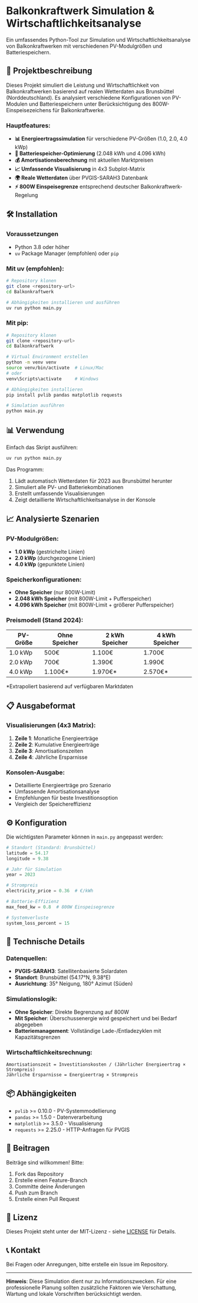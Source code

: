 # Balkonkraftwerk Simulation & Wirtschaftlichkeitsanalyse

Ein umfassendes Python-Tool zur Simulation und Wirtschaftlichkeitsanalyse von Balkonkraftwerken mit verschiedenen PV-Modulgrößen und Batteriespeichern.

## 🔋 Projektbeschreibung

Dieses Projekt simuliert die Leistung und Wirtschaftlichkeit von Balkonkraftwerken basierend auf realen Wetterdaten aus Brunsbüttel (Norddeutschland). Es analysiert verschiedene Konfigurationen von PV-Modulen und Batteriespeichern unter Berücksichtigung des 800W-Einspeisezeichens für Balkonkraftwerke.

### Hauptfeatures:
- **📊 Energieertragssimulation** für verschiedene PV-Größen (1.0, 2.0, 4.0 kWp)
- **🔋 Batteriespeicher-Optimierung** (2.048 kWh und 4.096 kWh)
- **💰 Amortisationsberechnung** mit aktuellen Marktpreisen
- **📈 Umfassende Visualisierung** in 4x3 Subplot-Matrix
- **🌍 Reale Wetterdaten** über PVGIS-SARAH3 Datenbank
- **⚡ 800W Einspeisegrenze** entsprechend deutscher Balkonkraftwerk-Regelung

## 🛠️ Installation

### Voraussetzungen
- Python 3.8 oder höher
- `uv` Package Manager (empfohlen) oder `pip`

### Mit uv (empfohlen):
```bash
# Repository klonen
git clone <repository-url>
cd Balkonkraftwerk

# Abhängigkeiten installieren und ausführen
uv run python main.py
```

### Mit pip:
```bash
# Repository klonen
git clone <repository-url>
cd Balkonkraftwerk

# Virtual Environment erstellen
python -m venv venv
source venv/bin/activate  # Linux/Mac
# oder
venv\Scripts\activate     # Windows

# Abhängigkeiten installieren
pip install pvlib pandas matplotlib requests

# Simulation ausführen
python main.py
```

## 📊 Verwendung

Einfach das Skript ausführen:
```bash
uv run python main.py
```

Das Programm:
1. Lädt automatisch Wetterdaten für 2023 aus Brunsbüttel herunter
2. Simuliert alle PV- und Batteriekombinationen
3. Erstellt umfassende Visualisierungen
4. Zeigt detaillierte Wirtschaftlichkeitsanalyse in der Konsole

## 📈 Analysierte Szenarien

### PV-Modulgrößen:
- **1.0 kWp** (gestrichelte Linien)
- **2.0 kWp** (durchgezogene Linien)  
- **4.0 kWp** (gepunktete Linien)

### Speicherkonfigurationen:
- **Ohne Speicher** (nur 800W-Limit)
- **2.048 kWh Speicher** (mit 800W-Limit + Pufferspeicher)
- **4.096 kWh Speicher** (mit 800W-Limit + größerer Pufferspeicher)

### Preismodell (Stand 2024):
| PV-Größe | Ohne Speicher | 2 kWh Speicher | 4 kWh Speicher |
|----------|---------------|----------------|----------------|
| 1.0 kWp  | 500€          | 1.100€         | 1.700€         |
| 2.0 kWp  | 700€          | 1.390€         | 1.990€         |
| 4.0 kWp  | 1.100€*       | 1.970€*        | 2.570€*        |

*Extrapoliert basierend auf verfügbaren Marktdaten

## 📋 Ausgabeformat

### Visualisierungen (4x3 Matrix):
1. **Zeile 1**: Monatliche Energieerträge
2. **Zeile 2**: Kumulative Energieerträge
3. **Zeile 3**: Amortisationszeiten
4. **Zeile 4**: Jährliche Ersparnisse

### Konsolen-Ausgabe:
- Detaillierte Energieerträge pro Szenario
- Umfassende Amortisationsanalyse
- Empfehlungen für beste Investitionsoption
- Vergleich der Speichereffizienz

## ⚙️ Konfiguration

Die wichtigsten Parameter können in `main.py` angepasst werden:

```python
# Standort (Standard: Brunsbüttel)
latitude = 54.17
longitude = 9.38

# Jahr für Simulation
year = 2023

# Strompreis
electricity_price = 0.36  # €/kWh

# Batterie-Effizienz
max_feed_kw = 0.8  # 800W Einspeisegrenze

# Systemverluste
system_loss_percent = 15
```

## 🔬 Technische Details

### Datenquellen:
- **PVGIS-SARAH3**: Satellitenbasierte Solardaten
- **Standort**: Brunsbüttel (54.17°N, 9.38°E)
- **Ausrichtung**: 35° Neigung, 180° Azimut (Süden)

### Simulationslogik:
- **Ohne Speicher**: Direkte Begrenzung auf 800W
- **Mit Speicher**: Überschussenergie wird gespeichert und bei Bedarf abgegeben
- **Batteriemanagement**: Vollständige Lade-/Entladezyklen mit Kapazitätsgrenzen

### Wirtschaftlichkeitsrechnung:
```
Amortisationszeit = Investitionskosten / (Jährlicher Energieertrag × Strompreis)
Jährliche Ersparnisse = Energieertrag × Strompreis
```

## 📦 Abhängigkeiten

- `pvlib` >= 0.10.0 - PV-Systemmodellierung
- `pandas` >= 1.5.0 - Datenverarbeitung  
- `matplotlib` >= 3.5.0 - Visualisierung
- `requests` >= 2.25.0 - HTTP-Anfragen für PVGIS

## 🤝 Beitragen

Beiträge sind willkommen! Bitte:
1. Fork das Repository
2. Erstelle einen Feature-Branch
3. Committe deine Änderungen
4. Push zum Branch
5. Erstelle einen Pull Request

## 📄 Lizenz

Dieses Projekt steht unter der MIT-Lizenz - siehe [LICENSE](LICENSE) für Details.

## 📞 Kontakt

Bei Fragen oder Anregungen, bitte erstelle ein Issue im Repository.

---

**Hinweis**: Diese Simulation dient nur zu Informationszwecken. Für eine professionelle Planung sollten zusätzliche Faktoren wie Verschattung, Wartung und lokale Vorschriften berücksichtigt werden. 